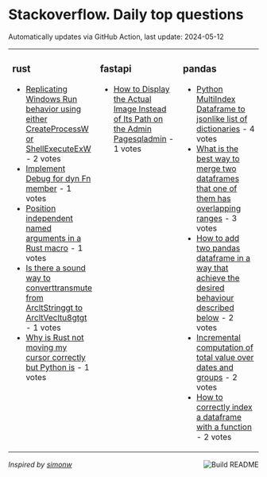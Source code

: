 # Stackoverflow. Daily top questions 

Automatically updates via GitHub Action, last update: <!-- date starts -->2024-05-12<!-- date ends -->


<table><tr><td valign="top" width="33%">

### rust
<!-- rust starts -->
* [Replicating Windows Run behavior using either CreateProcessW or ShellExecuteExW](https://stackoverflow.com/questions/78468229/replicating-windows-run-behavior-using-either-createprocessw-or-shellexecutee) - 2 votes
* [Implement Debug for dyn Fn member](https://stackoverflow.com/questions/78463535/implement-debug-for-dyn-fn-member) - 1 votes
* [Position independent named arguments in a Rust macro](https://stackoverflow.com/questions/78465944/position-independent-named-arguments-in-a-rust-macro) - 1 votes
* [Is there a sound way to converttransmute from ArcltStringgt to ArcltVecltu8gtgt](https://stackoverflow.com/questions/78467727/is-there-a-sound-way-to-convert-transmute-from-arcstring-to-arcvecu8) - 1 votes
* [Why is Rust not moving my cursor correctly but Python is](https://stackoverflow.com/questions/78467683/why-is-rust-not-moving-my-cursor-correctly-but-python-is) - 1 votes
<!-- rust ends -->
</td><td valign="top" width="34%">


### fastapi
<!-- fastapi starts -->
* [How to Display the Actual Image Instead of Its Path on the Admin Pagesqladmin](https://stackoverflow.com/questions/78466315/how-to-display-the-actual-image-instead-of-its-path-on-the-admin-pagesqladmin) - 1 votes
<!-- fastapi ends -->
</td><td valign="top" width="34%">


### pandas
<!-- pandas starts -->
* [Python MultiIndex Dataframe to jsonlike list of dictionaries](https://stackoverflow.com/questions/78463386/python-multiindex-dataframe-to-json-like-list-of-dictionaries) - 4 votes
* [What is the best way to merge two dataframes that one of them has overlapping ranges](https://stackoverflow.com/questions/78464072/what-is-the-best-way-to-merge-two-dataframes-that-one-of-them-has-overlapping-ra) - 3 votes
* [How to add two pandas dataframe in a way that achieve the desired behaviour described below](https://stackoverflow.com/questions/78467544/how-to-add-two-pandas-dataframe-in-a-way-that-achieve-the-desired-behaviour-desc) - 2 votes
* [Incremental computation of total value over dates and groups](https://stackoverflow.com/questions/78466491/incremental-computation-of-total-value-over-dates-and-groups) - 2 votes
* [How to correctly index a dataframe with a function](https://stackoverflow.com/questions/78464426/how-to-correctly-index-a-dataframe-with-a-function) - 2 votes
<!-- pandas ends -->
</td></tr></table>

<a href="https://github.com/hp0404/hp0404/actions"><img src="https://github.com/hp0404/hp0404/workflows/Build%20README/badge.svg" align="right" alt="Build README"></a> <p>*Inspired by  [simonw](https://github.com/simonw/simonw)*</p>
